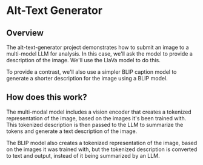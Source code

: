 # Alt-Text Generator

## Overview
The alt-text-generator project demonstrates how to submit an image to a multi-model LLM for analysis. In this case, 
we'll ask the model to provide a description of the image. We'll use the LlaVa model to do this.

To provide a contrast, we'll also use a simpler BLIP caption model to generate a shorter description for the image 
using a BLIP model. 

## How does this work?
The multi-modal model includes a vision encoder that creates a tokenized representation of the image, based on the 
images it's been trained with. This tokenized description is then passed to the LLM to summarize the tokens and 
generate a text description of the image.

The BLIP model also creates a tokenized representation of the image, based on the images it was trained with, but
the tokenized description is converted to text and output, instead of it being summarized by an LLM.